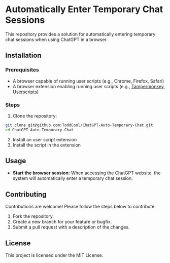 # Automatically Enter Temporary Chat Sessions

This repository provides a solution for automatically entering temporary chat sessions when using ChatGPT in a browser.

## Installation

### Prerequisites
- A browser capable of running user scripts (e.g., Chrome, Firefox, Safari)
- A browser extension enabling running user scripts (e.g., [Tampermonkey](https://www.tampermonkey.net), [Userscripts](https://github.com/quoid/userscripts))

### Steps
1. Clone the repository:
```bash
git clone git@github.com:ToddCool/ChatGPT-Auto-Temporary-Chat.git
cd ChatGPT-Auto-Temporary-Chat
```
2. Install an user script extension
3. Install the script in the extension

## Usage
- **Start the browser session:** When accessing the ChatGPT website, the system will automatically enter a temporary chat session.

## Contributing
Contributions are welcome! Please follow the steps below to contribute:
1. Fork the repository.
2. Create a new branch for your feature or bugfix.
3. Submit a pull request with a description of the changes.

## License
This project is licensed under the MIT License.